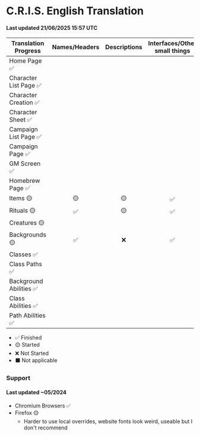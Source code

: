 # C.R.I.S. English Translation

#### Last updated 21/06/2025 15:57 UTC

| Translation Progress    | Names/Headers | Descriptions | Interfaces/Other small things |
| ----------------------- | :-----------: | :----------: | :---------------------------: |
| Home Page ✅            |               |              |                               |
| Character List Page ✅  |               |              |                               |
| Character Creation ✅   |               |              |                               |
| Character Sheet ✅      |               |              |                               |
| Campaign List Page ✅   |               |              |                               |
| Campaign Page ✅        |               |              |                               |
| GM Screen ✅            |               |              |                               |
| Homebrew Page ✅        |               |              |                               |
| Items 🟡                |      🟡       |      🟡      |              ✅               |
| Rituals 🟡              |      ✅       |      🟡      |              ✅               |
| Creatures 🟡            |               |              |                               |
| Backgrounds 🟡          |      ✅       |      ❌      |              ✅               |
| Classes ✅              |               |              |                               |
| Class Paths ✅          |               |              |                               |
| Background Abilities ✅ |               |              |                               |
| Class Abilities ✅      |               |              |                               |
| Path Abilities ✅       |               |              |                               |

- ✅ Finished
- 🟡 Started
- ❌ Not Started
- ⬛ Not applicable

### Support

#### Last updated ~05/2024

- Chromium Browsers ✅
- Firefox 🟡
  - Harder to use local overrides, website fonts look weird, useable but I don't recommend
